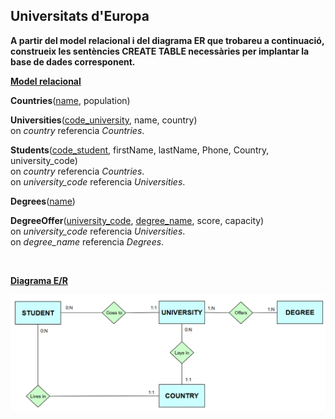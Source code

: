 ## Universitats d'Europa

**A partir del model relacional i del diagrama ER que trobareu a continuació, construeix les sentències CREATE TABLE necessàries per implantar la base de dades corresponent.**

<ins>**Model relacional**</ins>

**Countries**(<ins>name</ins>, population)

**Universities**(<ins>code_university</ins>, name, country)<br>
  on *country* referencia *Countries*.
  
**Students**(<ins>code_student</ins>, firstName, lastName, Phone, Country, university_code)<br>
  on *country* referencia *Countries*.<br>
  on *university_code* referencia *Universities*.

**Degrees**(<ins>name</ins>)

**DegreeOffer**(<ins>university_code</ins>, <ins>degree_name</ins>, score, capacity)<br>
  on *university_code* referencia *Universities*.<br>
  on *degree_name* referencia *Degrees*.

<br>

<ins>**Diagrama E/R**</ins>

  <div style="text-align: center;">
    <img src="https://github.com/victordomgs/Bases-de-Dades/blob/main/SQL-DDL/EER/EER-universitatEuropa.png" alt="EER-universitatEuropa" width="1303" height="auto"/>
  </div>
